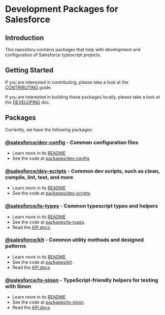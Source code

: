 # Development Packages for Salesforce

## Introduction

This repository contains packages that help with development and configuration of Salesforce typescript projects.

## Getting Started

If you are interested in contributing, please take a look at the [CONTRIBUTING](CONTRIBUTING.md) guide.

If you are interested in building these packages locally, please take a look at the [DEVELOPING](DEVELOPING.md) doc.

## Packages

Currently, we have the following packages:

### [@salesforce/dev-config](https://www.npmjs.com/package/@salesforce/dev-config) - Common configuration files

- Learn more in its [README](packages/dev-config/README.md)
- See the code at [packages/dev-config](packages/dev-config).

### [@salesforce/dev-scripts](https://www.npmjs.com/package/@salesforce/dev-scripts) - Common dev scripts, such as clean, compile, lint, test, and more

- Learn more in its [README](packages/dev-scripts/README.md)
- See the code at [packages/dev-scripts](packages/dev-scripts).

### [@salesforce/ts-types](https://www.npmjs.com/package/@salesforce/ts-types) - Common typescript types and helpers

- Learn more in its [README](packages/ts-types/README.md)
- See the code at [packages/ts-types](packages/ts-types).
- Read the [API docs](https://forcedotcom.github.io/sfdx-dev-packages/ts-types).

### [@salesforce/kit](https://www.npmjs.com/package/@salesforce/kit) - Common utility methods and designed patterns

- Learn more in its [README](packages/kit/README.md)
- See the code at [packages/kit](packages/kit).
- Read the [API docs](https://forcedotcom.github.io/sfdx-dev-packages/kit).

### [@salesforce/ts-sinon](https://www.npmjs.com/package/@salesforce/ts-sinon) - TypeScript-friendly helpers for testing with Sinon

- Learn more in its [README](packages/ts-sinon/README.md)
- See the code at [packages/ts-sinon](packages/ts-sinon).
- Read the [API docs](https://forcedotcom.github.io/sfdx-dev-packages/ts-sinon).
